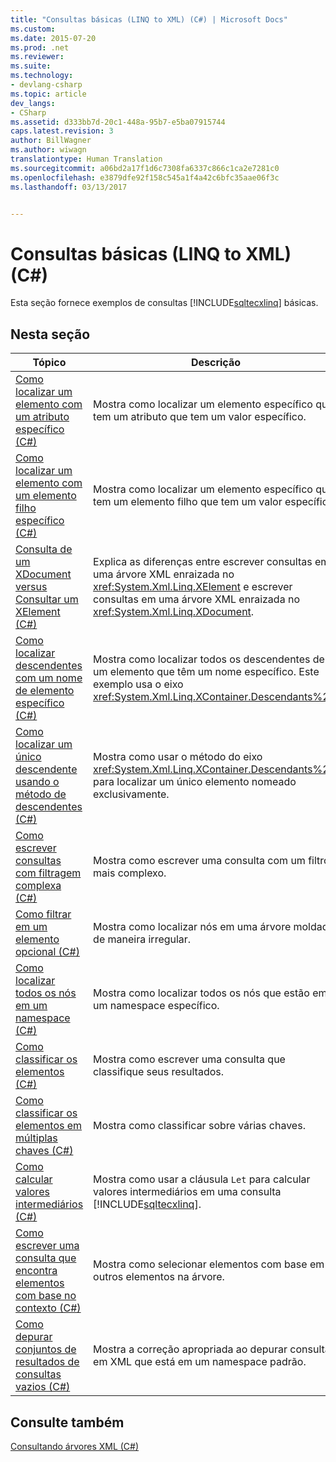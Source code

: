 ```yaml
---
title: "Consultas básicas (LINQ to XML) (C#) | Microsoft Docs"
ms.custom: 
ms.date: 2015-07-20
ms.prod: .net
ms.reviewer: 
ms.suite: 
ms.technology:
- devlang-csharp
ms.topic: article
dev_langs:
- CSharp
ms.assetid: d333bb7d-20c1-448a-95b7-e5ba07915744
caps.latest.revision: 3
author: BillWagner
ms.author: wiwagn
translationtype: Human Translation
ms.sourcegitcommit: a06bd2a17f1d6c7308fa6337c866c1ca2e7281c0
ms.openlocfilehash: e3879dfe92f158c545a1f4a42c6bfc35aae06f3c
ms.lasthandoff: 03/13/2017


---
```

# <a name="basic-queries-linq-to-xml-c"></a>Consultas básicas (LINQ to XML) (C#)
Esta seção fornece exemplos de consultas [!INCLUDE[sqltecxlinq](../../../../csharp/programming-guide/concepts/linq/includes/sqltecxlinq_md.md)] básicas.  
  
## <a name="in-this-section"></a>Nesta seção  
  
|Tópico|Descrição|  
|-----------|-----------------|  
|[Como localizar um elemento com um atributo específico (C#)](../../../../csharp/programming-guide/concepts/linq/how-to-find-an-element-with-a-specific-attribute.md)|Mostra como localizar um elemento específico que tem um atributo que tem um valor específico.|  
|[Como localizar um elemento com um elemento filho específico (C#)](../../../../csharp/programming-guide/concepts/linq/how-to-find-an-element-with-a-specific-child-element.md)|Mostra como localizar um elemento específico que tem um elemento filho que tem um valor específico.|  
|[Consulta de um XDocument versus Consultar um XElement (C#)](../../../../csharp/programming-guide/concepts/linq/querying-an-xdocument-vs-querying-an-xelement.md)|Explica as diferenças entre escrever consultas em uma árvore XML enraizada no <xref:System.Xml.Linq.XElement> e escrever consultas em uma árvore XML enraizada no <xref:System.Xml.Linq.XDocument>.|  
|[Como localizar descendentes com um nome de elemento específico (C#)](../../../../csharp/programming-guide/concepts/linq/how-to-find-descendants-with-a-specific-element-name.md)|Mostra como localizar todos os descendentes de um elemento que têm um nome específico. Este exemplo usa o eixo <xref:System.Xml.Linq.XContainer.Descendants%2A>.|  
|[Como localizar um único descendente usando o método de descendentes (C#)](../../../../csharp/programming-guide/concepts/linq/how-to-find-a-single-descendant-using-the-descendants-method.md)|Mostra como usar o método do eixo <xref:System.Xml.Linq.XContainer.Descendants%2A> para localizar um único elemento nomeado exclusivamente.|  
|[Como escrever consultas com filtragem complexa (C#)](../../../../csharp/programming-guide/concepts/linq/how-to-write-queries-with-complex-filtering.md)|Mostra como escrever uma consulta com um filtro mais complexo.|  
|[Como filtrar em um elemento opcional (C#)](../../../../csharp/programming-guide/concepts/linq/how-to-filter-on-an-optional-element.md)|Mostra como localizar nós em uma árvore moldada de maneira irregular.|  
|[Como localizar todos os nós em um namespace (C#)](../../../../csharp/programming-guide/concepts/linq/how-to-find-all-nodes-in-a-namespace.md)|Mostra como localizar todos os nós que estão em um namespace específico.|  
|[Como classificar os elementos (C#)](../../../../csharp/programming-guide/concepts/linq/how-to-sort-elements.md)|Mostra como escrever uma consulta que classifique seus resultados.|  
|[Como classificar os elementos em múltiplas chaves (C#)](../../../../csharp/programming-guide/concepts/linq/how-to-sort-elements-on-multiple-keys.md)|Mostra como classificar sobre várias chaves.|  
|[Como calcular valores intermediários (C#)](../../../../csharp/programming-guide/concepts/linq/how-to-calculate-intermediate-values.md)|Mostra como usar a cláusula `Let` para calcular valores intermediários em uma consulta [!INCLUDE[sqltecxlinq](../../../../csharp/programming-guide/concepts/linq/includes/sqltecxlinq_md.md)].|  
|[Como escrever uma consulta que encontra elementos com base no contexto (C#)](../../../../csharp/programming-guide/concepts/linq/how-to-write-a-query-that-finds-elements-based-on-context.md)|Mostra como selecionar elementos com base em outros elementos na árvore.|  
|[Como depurar conjuntos de resultados de consultas vazios (C#)](../../../../csharp/programming-guide/concepts/linq/how-to-debug-empty-query-results-sets.md)|Mostra a correção apropriada ao depurar consultas em XML que está em um namespace padrão.|  
  
## <a name="see-also"></a>Consulte também  
 [Consultando árvores XML (C#)](../../../../csharp/programming-guide/concepts/linq/querying-xml-trees.md)
